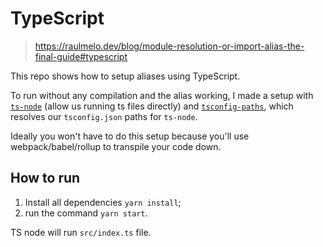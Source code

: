 # TypeScript

> https://raulmelo.dev/blog/module-resolution-or-import-alias-the-final-guide#typescript

This repo shows how to setup aliases using TypeScript.

To run without any compilation and the alias working, I made a setup with [`ts-node`](https://github.com/TypeStrong/ts-node) (allow us running ts files directly) and [`tsconfig-paths`](https://github.com/dividab/tsconfig-paths), which resolves our `tsconfig.json` paths for `ts-node`.

Ideally you won't have to do this setup because you'll use webpack/babel/rollup to transpile your code down.

## How to run

1. Install all dependencies `yarn install`;
1. run the command `yarn start`.

TS node will run `src/index.ts` file.
